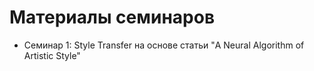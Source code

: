 # Материалы семинаров

- Семинар 1: Style Transfer на основе статьи "A Neural Algorithm of Artistic Style"
